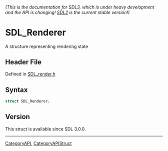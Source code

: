 ###### (This is the documentation for SDL3, which is under heavy development and the API is changing! [SDL2](https://wiki.libsdl.org/SDL2/) is the current stable version!)
# SDL_Renderer

A structure representing rendering state

## Header File

Defined in [SDL_render.h](https://github.com/libsdl-org/SDL/blob/main/include/SDL3/SDL_render.h)

## Syntax

```c
struct SDL_Renderer;
```

## Version

This struct is available since SDL 3.0.0.

----
[CategoryAPI](CategoryAPI), [CategoryAPIStruct](CategoryAPIStruct)

